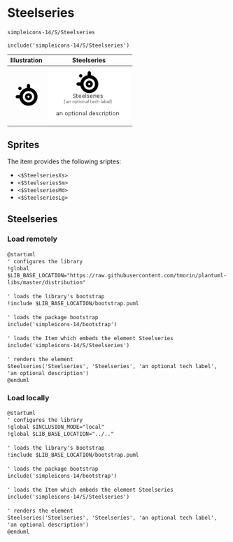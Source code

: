 # Steelseries


```text
simpleicons-14/S/Steelseries
```

```text
include('simpleicons-14/S/Steelseries')
```



| Illustration | Steelseries |
| :---: | :---: |
| ![illustration for Illustration](../../simpleicons-14/S/Steelseries.png) | ![illustration for Steelseries](../../simpleicons-14/S/Steelseries.Local.png) |



## Sprites
The item provides the following sriptes:

- `<$SteelseriesXs>`
- `<$SteelseriesSm>`
- `<$SteelseriesMd>`
- `<$SteelseriesLg>`





## Steelseries

### Load remotely
```plantuml
@startuml
' configures the library
!global $LIB_BASE_LOCATION="https://raw.githubusercontent.com/tmorin/plantuml-libs/master/distribution"

' loads the library's bootstrap
!include $LIB_BASE_LOCATION/bootstrap.puml

' loads the package bootstrap
include('simpleicons-14/bootstrap')

' loads the Item which embeds the element Steelseries
include('simpleicons-14/S/Steelseries')

' renders the element
Steelseries('Steelseries', 'Steelseries', 'an optional tech label', 'an optional description')
@enduml
```

### Load locally
```plantuml
@startuml
' configures the library
!global $INCLUSION_MODE="local"
!global $LIB_BASE_LOCATION="../.."

' loads the library's bootstrap
!include $LIB_BASE_LOCATION/bootstrap.puml

' loads the package bootstrap
include('simpleicons-14/bootstrap')

' loads the Item which embeds the element Steelseries
include('simpleicons-14/S/Steelseries')

' renders the element
Steelseries('Steelseries', 'Steelseries', 'an optional tech label', 'an optional description')
@enduml
```

